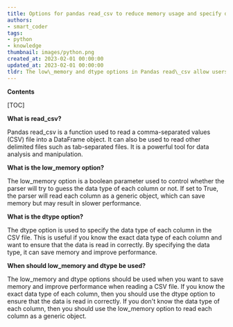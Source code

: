 ```yaml
---
title: Options for pandas read_csv to reduce memory usage and specify data types
authors:
- smart_coder
tags:
- python
- knowledge
thumbnail: images/python.png
created_at: 2023-02-01 00:00:00
updated_at: 2023-02-01 00:00:00
tldr: The low\_memory and dtype options in Pandas read\_csv allow users to specify the data types of columns and reduce the memory usage of the dataframe.
---
```


**Contents**

[TOC]

**What is read_csv?**

Pandas read_csv is a function used to read a comma-separated values (CSV) file into a DataFrame object. It can also be used to read other delimited files such as tab-separated files. It is a powerful tool for data analysis and manipulation.

**What is the low_memory option?**

The low_memory option is a boolean parameter used to control whether the parser will try to guess the data type of each column or not. If set to True, the parser will read each column as a generic object, which can save memory but may result in slower performance.

**What is the dtype option?**

The dtype option is used to specify the data type of each column in the CSV file. This is useful if you know the exact data type of each column and want to ensure that the data is read in correctly. By specifying the data type, it can save memory and improve performance.

**When should low_memory and dtype be used?**

The low_memory and dtype options should be used when you want to save memory and improve performance when reading a CSV file. If you know the exact data type of each column, then you should use the dtype option to ensure that the data is read in correctly. If you don't know the data type of each column, then you should use the low_memory option to read each column as a generic object.
